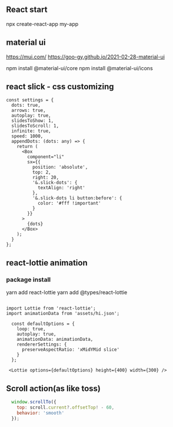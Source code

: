 ## React start
npx create-react-app my-app

## material ui

https://mui.com/
https://goo-gy.github.io/2021-02-28-material-ui

npm install @material-ui/core
npm install @material-ui/icons


## react slick - css customizing

```tsx
const settings = {
  dots: true,
  arrows: true,
  autoplay: true,
  slidesToShow: 1,
  slidesToScroll: 1,
  infinite: true,
  speed: 1000,
  appendDots: (dots: any) => {
    return (
      <Box
        component="li"
        sx={{
          position: 'absolute',
          top: 2,
          right: 20,
          '&.slick-dots': {
            textAlign: 'right'
          },
          '&.slick-dots li button:before': {
            color: '#fff !important'
          }
        }}
      >
        {dots}
      </Box>
    );
  }
};
```

## react-lottie animation

### package install
yarn add react-lottie
yarn add @types/react-lottie

```tsx

import Lottie from 'react-lottie';
import animationData from 'assets/hi.json';

  const defaultOptions = {
    loop: true,
    autoplay: true,
    animationData: animationData,
    rendererSettings: {
      preserveAspectRatio: 'xMidYMid slice'
    }
  };

 <Lottie options={defaultOptions} height={400} width={300} />
```

## Scroll action(as like toss)

```js
  window.scrollTo({
    top: scroll.current?.offsetTop! - 60,
    behavior: 'smooth'
  });
```